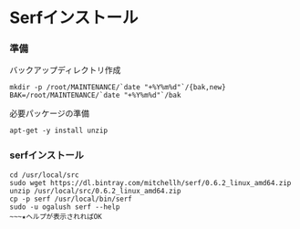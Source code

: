 <!--
************************************************************
Serfインストール
参照元: http://www.serfdom.io/intro/getting-started/install.html
Copyright (c) Takehiko OGASAWARA 2014 All Rights Reserved.
************************************************************
-->

# Serfインストール

### 準備
バックアップディレクトリ作成
```
mkdir -p /root/MAINTENANCE/`date "+%Y%m%d"`/{bak,new}
BAK=/root/MAINTENANCE/`date "+%Y%m%d"`/bak
```

必要パッケージの準備
```
apt-get -y install unzip
```

### serfインストール
```
cd /usr/local/src
sudo wget https://dl.bintray.com/mitchellh/serf/0.6.2_linux_amd64.zip
unzip /usr/local/src/0.6.2_linux_amd64.zip
cp -p serf /usr/local/bin/serf
sudo -u ogalush serf --help
~~~★ヘルプが表示されればOK
```

